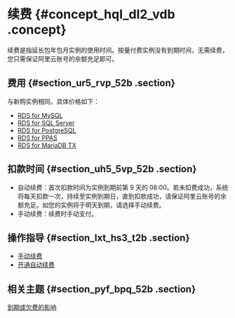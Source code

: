 # 续费 {#concept_hql_dl2_vdb .concept}

续费是指延长包年包月实例的使用时间。按量付费实例没有到期时间，无需续费，您只需保证阿里云账号的余额充足即可。

## 费用 {#section_ur5_rvp_52b .section}

与新购实例相同。具体价格如下：

-   [RDS for MySQL](https://www.alibabacloud.com/zh/product/apsaradb-for-rds-mysql/pricing)
-   [RDS for SQL Server](https://www.alibabacloud.com/zh/product/apsaradb-for-rds-sql-server/pricing)
-   [RDS for PostgreSQL](https://www.alibabacloud.com/zh/product/apsaradb-for-rds-postgresql/pricing)
-   [RDS for PPAS](https://www.alibabacloud.com/zh/product/apsaradb-for-rds-ppas/pricing)
-   [RDS for MariaDB TX](https://www.alibabacloud.com/zh/product/apsaradb-for-rds-mariadb/pricing)

## 扣款时间 {#section_uh5_5vp_52b .section}

-   自动续费：首次扣款时间为实例到期前第 9 天的 08:00。若未扣费成功，系统将每天扣款一次，持续至实例到期日，直到扣款成功，请保证阿里云账号的余额充足。如您的实例将于明天到期，请选择手动续费。
-   手动续费：续费时手动支付。

## 操作指导 {#section_lxt_hs3_t2b .section}

-   [手动续费](../../../../intl.zh-CN/用户指南/计费管理/手动续费.md)
-   [开通自动续费](../../../../intl.zh-CN/用户指南/计费管理/自动续费.md)

## 相关主题 {#section_pyf_bpq_52b .section}

[到期或欠费的影响](intl.zh-CN/云数据库RDS价格/到期或欠费的影响.md)

